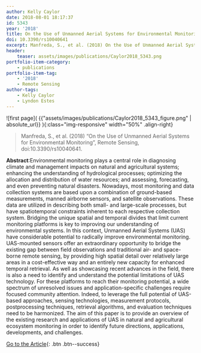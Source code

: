 ```yaml
---
author: Kelly Caylor
date: 2018-08-01 18:17:37
id: 5343
year: '2018'
title: On the Use of Unmanned Aerial Systems for Environmental Monitoring
doi: 10.3390/rs10040641
excerpt: Manfreda, S., et al. (2018) On the Use of Unmanned Aerial Systems for Environmental Monitoring, Remote Sensing, doi:10.3390/rs10040641
header:
    teaser: assets/images/publications/Caylor2018_5343.png
portfolio-item-category:
    - publications
portfolio-item-tag:
    - '2018'
    - Remote Sensing
author-tags:
    - Kelly Caylor
    - Lyndon Estes 
---
```


![first page]( {{"assets/images/publications/Caylor2018_5343_figure.png" | absolute_url}} ){:class="img-responsive" width="50%" .align-right}


> Manfreda, S., et al. (2018) “On the Use of Unmanned Aerial Systems for Environmental Monitoring”, Remote Sensing, doi:10.3390/rs10040641.


**Abstract**:Environmental monitoring plays a central role in diagnosing climate and management impacts on natural and agricultural systems; enhancing the understanding of hydrological processes; optimizing the allocation and distribution of water resources; and assessing, forecasting, and even preventing natural disasters. Nowadays, most monitoring and data collection systems are based upon a combination of ground-based measurements, manned airborne sensors, and satellite observations. These data are utilized in describing both small- and large-scale processes, but have spatiotemporal constraints inherent to each respective collection system. Bridging the unique spatial and temporal divides that limit current monitoring platforms is key to improving our understanding of environmental systems. In this context, Unmanned Aerial Systems (UAS) have considerable potential to radically improve environmental monitoring. UAS-mounted sensors offer an extraordinary opportunity to bridge the existing gap between field observations and traditional air- and space-borne remote sensing, by providing high spatial detail over relatively large areas in a cost-effective way and an entirely new capacity for enhanced temporal retrieval. As well as showcasing recent advances in the field, there is also a need to identify and understand the potential limitations of UAS technology. For these platforms to reach their monitoring potential, a wide spectrum of unresolved issues and application-specific challenges require focused community attention. Indeed, to leverage the full potential of UAS-based approaches, sensing technologies, measurement protocols, postprocessing techniques, retrieval algorithms, and evaluation techniques need to be harmonized. The aim of this paper is to provide an overview of the existing research and applications of UAS in natural and agricultural ecosystem monitoring in order to identify future directions, applications, developments, and challenges.


[Go to the Article](http://www.mdpi.com/2072-4292/10/4/641){: .btn .btn--success}